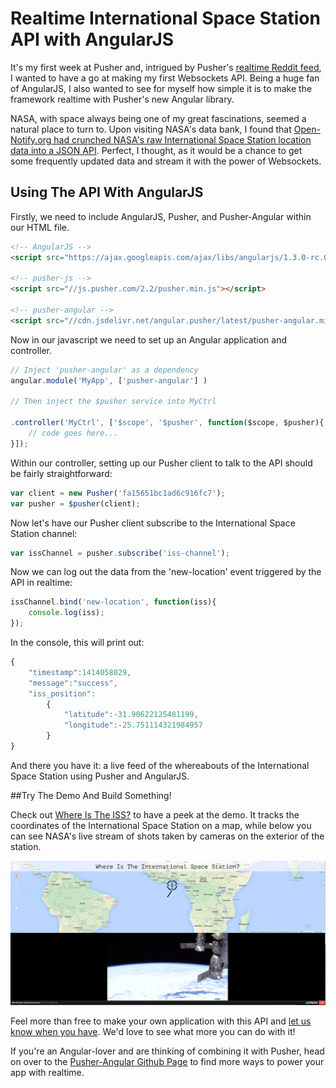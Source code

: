 # Realtime International Space Station API with AngularJS

It's my first week at Pusher and, intrigued by Pusher's [realtime Reddit feed](http://blog.pusher.com/pusher-realtime-reddit-api/), I wanted to have a go at making my first Websockets API. Being a huge fan of AngularJS, I also wanted to see for myself how simple it is to make the framework realtime with Pusher's new Angular library. 

NASA, with space always being one of my great fascinations, seemed a natural place to turn to. Upon visiting NASA's data bank, I found that [Open-Notify.org had crunched NASA's raw International Space Station location data into a JSON API](http://open-notify.org/Open-Notify-API/ISS-Location-Now/). Perfect, I thought, as it would be a chance to get some frequently updated data and stream it with the power of Websockets.

## Using The API With AngularJS

Firstly, we need to include AngularJS, Pusher, and Pusher-Angular within our HTML file. 

```html
<!-- AngularJS -->
<script src="https://ajax.googleapis.com/ajax/libs/angularjs/1.3.0-rc.0/angular.min.js"></script>

<!-- pusher-js -->
<script src="//js.pusher.com/2.2/pusher.min.js"></script>

<!-- pusher-angular -->
<script src="//cdn.jsdelivr.net/angular.pusher/latest/pusher-angular.min.js"></script>
```

Now in our javascript we need to set up an Angular application and controller.

```javascript
// Inject 'pusher-angular' as a dependency
angular.module('MyApp', ['pusher-angular'] )

// Then inject the $pusher service into MyCtrl

.controller('MyCtrl', ['$scope', '$pusher', function($scope, $pusher){
	// code goes here...
}]);
```

Within our controller, setting up our Pusher client to talk to the API should be fairly straightforward:

```javascript
var client = new Pusher('fa15651bc1ad6c916fc7');
var pusher = $pusher(client);
```

Now let's have our Pusher client subscribe to the International Space Station channel:

```javascript
var issChannel = pusher.subscribe('iss-channel');
```

Now we can log out the data from the 'new-location' event triggered by the API in realtime:

```javascript
issChannel.bind('new-location', function(iss){
	console.log(iss);
});
```
In the console, this will print out:

```javascript
{
	"timestamp":1414058029,
	"message":"success",
	"iss_position":
		{
			"latitude":-31.90622125481199,
			"longitude":-25.751114321984957
		}
}
```

And there you have it: a live feed of the whereabouts of the International Space Station using Pusher and AngularJS.

##Try The Demo And Build Something!

Check out [Where Is The ISS?](http://where-is-the-iss.herokuapp.com) to have a peek at the demo. It tracks the coordinates of the International Space Station on a map, while below you can see NASA's live stream of shots taken by cameras on the exterior of the station.

![Image 1](https://raw.githubusercontent.com/jpatel531/pusher_iss/master/screenshots/iss.jpg)

Feel more than free to make your own application with this API and [let us know when you have](https://twitter.com/pusher). We'd love to see what more you can do with it!

If you're an Angular-lover and are thinking of combining it with Pusher, head on over to the [Pusher-Angular Github Page](https://github.com/pusher/pusher-angular) to find more ways to power your app with realtime.


